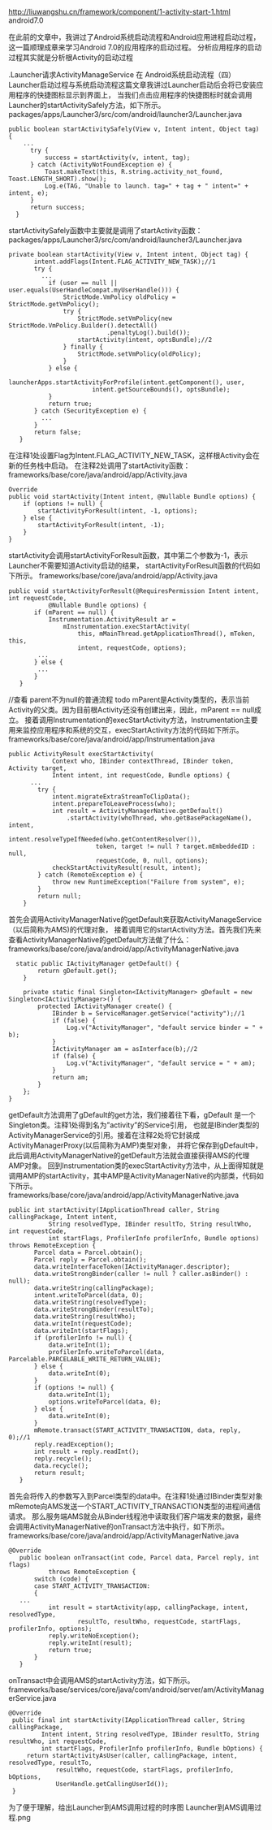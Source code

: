 http://liuwangshu.cn/framework/component/1-activity-start-1.html  android7.0

在此前的文章中，我讲过了Android系统启动流程和Android应用进程启动过程，这一篇顺理成章来学习Android 7.0的应用程序的启动过程。
分析应用程序的启动过程其实就是分析根Activity的启动过程

.Launcher请求ActivityManageService
在 Android系统启动流程（四）Launcher启动过程与系统启动流程这篇文章我讲过Launcher启动后会将已安装应用程序的快捷图标显示到界面上，
当我们点击应用程序的快捷图标时就会调用Launcher的startActivitySafely方法，如下所示。
packages/apps/Launcher3/src/com/android/launcher3/Launcher.java
```
public boolean startActivitySafely(View v, Intent intent, Object tag) {
    ...
      try {
          success = startActivity(v, intent, tag);
      } catch (ActivityNotFoundException e) {
          Toast.makeText(this, R.string.activity_not_found, Toast.LENGTH_SHORT).show();
          Log.e(TAG, "Unable to launch. tag=" + tag + " intent=" + intent, e);
      }
      return success;
  }
```
startActivitySafely函数中主要就是调用了startActivity函数：
packages/apps/Launcher3/src/com/android/launcher3/Launcher.java
```
private boolean startActivity(View v, Intent intent, Object tag) {
       intent.addFlags(Intent.FLAG_ACTIVITY_NEW_TASK);//1
       try {
         ...
           if (user == null || user.equals(UserHandleCompat.myUserHandle())) {
               StrictMode.VmPolicy oldPolicy = StrictMode.getVmPolicy();
               try {            
                   StrictMode.setVmPolicy(new StrictMode.VmPolicy.Builder().detectAll()
                           .penaltyLog().build());
                   startActivity(intent, optsBundle);//2
               } finally {
                   StrictMode.setVmPolicy(oldPolicy);
               }
           } else {
               launcherApps.startActivityForProfile(intent.getComponent(), user,
                       intent.getSourceBounds(), optsBundle);
           }
           return true;
       } catch (SecurityException e) {      
         ...
       }
       return false;
   }
```

在注释1处设置Flag为Intent.FLAG_ACTIVITY_NEW_TASK，这样根Activity会在新的任务栈中启动。
在注释2处调用了startActivity函数：
frameworks/base/core/java/android/app/Activity.java
```
Override
public void startActivity(Intent intent, @Nullable Bundle options) {
    if (options != null) {
        startActivityForResult(intent, -1, options);
    } else {
        startActivityForResult(intent, -1);
    }
}
```

startActivity会调用startActivityForResult函数，其中第二个参数为-1，表示Launcher不需要知道Activity启动的结果，
startActivityForResult函数的代码如下所示。
frameworks/base/core/java/android/app/Activity.java
```
public void startActivityForResult(@RequiresPermission Intent intent, int requestCode,
           @Nullable Bundle options) {
       if (mParent == null) {
           Instrumentation.ActivityResult ar =
               mInstrumentation.execStartActivity(
                   this, mMainThread.getApplicationThread(), mToken, this,
                   intent, requestCode, options);
        ...
       } else {
        ...
       }
   }
```
//查看 parent不为null的普通流程 todo
mParent是Activity类型的，表示当前Activity的父类。因为目前根Activity还没有创建出来，因此，mParent == null成立。
接着调用Instrumentation的execStartActivity方法，Instrumentation主要用来监控应用程序和系统的交互，execStartActivity方法的代码如下所示。
frameworks/base/core/java/android/app/Instrumentation.java
```
public ActivityResult execStartActivity(
            Context who, IBinder contextThread, IBinder token, Activity target,
            Intent intent, int requestCode, Bundle options) {
      ...
        try {
            intent.migrateExtraStreamToClipData();
            intent.prepareToLeaveProcess(who);
            int result = ActivityManagerNative.getDefault()
                .startActivity(whoThread, who.getBasePackageName(), intent,
                        intent.resolveTypeIfNeeded(who.getContentResolver()),
                        token, target != null ? target.mEmbeddedID : null,
                        requestCode, 0, null, options);
            checkStartActivityResult(result, intent);
        } catch (RemoteException e) {
            throw new RuntimeException("Failure from system", e);
        }
        return null;
    }
```

首先会调用ActivityManagerNative的getDefault来获取ActivityManageService（以后简称为AMS)的代理对象，
接着调用它的startActivity方法。首先我们先来查看ActivityManagerNative的getDefault方法做了什么：
frameworks/base/core/java/android/app/ActivityManagerNative.java
```
  static public IActivityManager getDefault() {
        return gDefault.get();
    }

    private static final Singleton<IActivityManager> gDefault = new Singleton<IActivityManager>() {
        protected IActivityManager create() {
            IBinder b = ServiceManager.getService("activity");//1
            if (false) {
                Log.v("ActivityManager", "default service binder = " + b);
            }
            IActivityManager am = asInterface(b);//2
            if (false) {
                Log.v("ActivityManager", "default service = " + am);
            }
            return am;
        }
    };
}
```


getDefault方法调用了gDefault的get方法，我们接着往下看，gDefault 是一个Singleton类。注释1处得到名为”activity”的Service引用，
也就是IBinder类型的ActivityManagerService的引用。接着在注释2处将它封装成ActivityManagerProxy(以后简称为AMP)类型对象，
并将它保存到gDefault中，此后调用ActivityManagerNative的getDefault方法就会直接获得AMS的代理AMP对象。
回到Instrumentation类的execStartActivity方法中，从上面得知就是调用AMP的startActivity，其中AMP是ActivityManagerNative的内部类，代码如下所示。
frameworks/base/core/java/android/app/ActivityManagerNative.java
```
public int startActivity(IApplicationThread caller, String callingPackage, Intent intent,
           String resolvedType, IBinder resultTo, String resultWho, int requestCode,
           int startFlags, ProfilerInfo profilerInfo, Bundle options) throws RemoteException {
       Parcel data = Parcel.obtain();
       Parcel reply = Parcel.obtain();
       data.writeInterfaceToken(IActivityManager.descriptor);
       data.writeStrongBinder(caller != null ? caller.asBinder() : null);
       data.writeString(callingPackage);
       intent.writeToParcel(data, 0);
       data.writeString(resolvedType);
       data.writeStrongBinder(resultTo);
       data.writeString(resultWho);
       data.writeInt(requestCode);
       data.writeInt(startFlags);
       if (profilerInfo != null) {
           data.writeInt(1);
           profilerInfo.writeToParcel(data, Parcelable.PARCELABLE_WRITE_RETURN_VALUE);
       } else {
           data.writeInt(0);
       }
       if (options != null) {
           data.writeInt(1);
           options.writeToParcel(data, 0);
       } else {
           data.writeInt(0);
       }
       mRemote.transact(START_ACTIVITY_TRANSACTION, data, reply, 0);//1
       reply.readException();
       int result = reply.readInt();
       reply.recycle();
       data.recycle();
       return result;
   }
```

首先会将传入的参数写入到Parcel类型的data中。在注释1处通过IBinder类型对象mRemote向AMS发送一个START_ACTIVITY_TRANSACTION类型的进程间通信请求。
那么服务端AMS就会从Binder线程池中读取我们客户端发来的数据，最终会调用ActivityManagerNative的onTransact方法中执行，如下所示。
frameworks/base/core/java/android/app/ActivityManagerNative.java
```
@Override
   public boolean onTransact(int code, Parcel data, Parcel reply, int flags)
           throws RemoteException {
       switch (code) {
       case START_ACTIVITY_TRANSACTION:
       {
   ...
           int result = startActivity(app, callingPackage, intent, resolvedType,
                   resultTo, resultWho, requestCode, startFlags, profilerInfo, options);
           reply.writeNoException();
           reply.writeInt(result);
           return true;
       }
   }    
```

onTransact中会调用AMS的startActivity方法，如下所示。
frameworks/base/services/core/java/com/android/server/am/ActivityManagerService.java
```
@Override
 public final int startActivity(IApplicationThread caller, String callingPackage,
         Intent intent, String resolvedType, IBinder resultTo, String resultWho, int requestCode,
         int startFlags, ProfilerInfo profilerInfo, Bundle bOptions) {
     return startActivityAsUser(caller, callingPackage, intent, resolvedType, resultTo,
             resultWho, requestCode, startFlags, profilerInfo, bOptions,
             UserHandle.getCallingUserId());
 }
```

为了便于理解，给出Launcher到AMS调用过程的时序图
Launcher到AMS调用过程.png